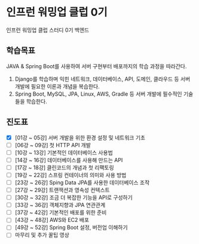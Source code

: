 # 인프런 워밍업 클럽 0기

인프런 워밍업 클럽 스터디 0기 백엔드

## 학습목표
JAVA & Spring Boot를 사용하여 서버 구현부터 배포까지의 학습 과정을 따라간다.

1. Django를 학습하며 익힌 네트워크, 데이터베이스, API, 도메인, 클라우드 등 서버 개발에 필요한 이론과 개념을 복습한다.
2. Spring Boot, MySQL, JPA, Linux, AWS, Gradle 등 서버 개발에 필수적인 기술들을 학습한다.


## 진도표
- [x] [01강 ~ 05강] 서버 개발을 위한 환경 설정 및 네트워크 기초
- [ ] [06강 ~ 09강] 첫 HTTP API 개발
- [ ] [10강 ~ 13강] 기본적인 데이터베이스 사용법
- [ ] [14강 ~ 16강] 데이터베이스를 사용해 만드는 API
- [ ] [17강 ~ 18강] 클린코드의 개념과 첫 리팩토링
- [ ] [19강 ~ 22강] 스프링 컨테이너의 의미와 사용 방법
- [ ] [23강 ~ 26강] Sping Data JPA를 사용한 데이터베이스 조작
- [ ] [27강 ~ 29강] 트랜잭션과 영속성 컨텍스트
- [ ] [30강 ~ 32강] 조금 더 복잡한 기능을 API로 구성하기
- [ ] [33강 ~ 36강] 객체지향과 JPA 연관관계
- [ ] [37강 ~ 42강] 기본적인 배포를 위한 준비
- [ ] [43강 ~ 48강] AWS와 EC2 배포
- [ ] [49강 ~ 52강] Spring Boot 설정, 버전업 이해하기
- [ ] 마무리 및 추가 꿀팁 영상
